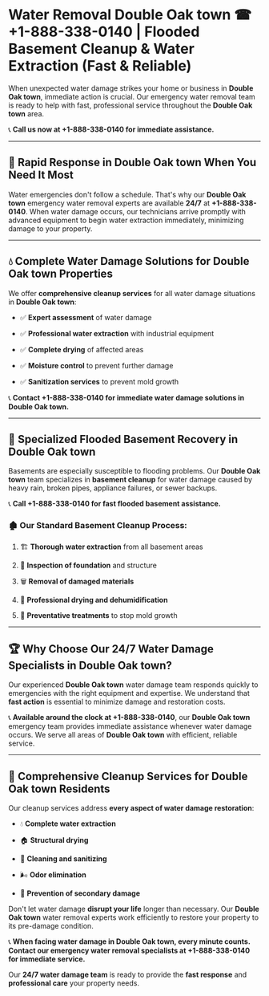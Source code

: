 # Water Removal Double Oak town ☎ +1-888-338-0140 | Flooded Basement Cleanup & Water Extraction (Fast & Reliable)

When unexpected water damage strikes your home or business in **Double Oak town**, immediate action is crucial. Our emergency water removal team is ready to help with fast, professional service throughout the **Double Oak town** area. 

📞 **Call us now at +1-888-338-0140 for immediate assistance.**
---
## 🚀 Rapid Response in Double Oak town When You Need It Most
Water emergencies don't follow a schedule. That's why our **Double Oak town** emergency water removal experts are available **24/7** at **+1-888-338-0140**. When water damage occurs, our technicians arrive promptly with advanced equipment to begin water extraction immediately, minimizing damage to your property.
---
## 💧 Complete Water Damage Solutions for Double Oak town Properties
We offer **comprehensive cleanup services** for all water damage situations in **Double Oak town**:
- ✅ **Expert assessment** of water damage  
- ✅ **Professional water extraction** with industrial equipment  
- ✅ **Complete drying** of affected areas  
- ✅ **Moisture control** to prevent further damage  
- ✅ **Sanitization services** to prevent mold growth  
📞 **Contact +1-888-338-0140 for immediate water damage solutions in Double Oak town.**
---
## 🌊 Specialized Flooded Basement Recovery in Double Oak town
Basements are especially susceptible to flooding problems. Our **Double Oak town** team specializes in **basement cleanup** for water damage caused by heavy rain, broken pipes, appliance failures, or sewer backups. 
📞 **Call +1-888-338-0140 for fast flooded basement assistance.**
### 🏚️ Our Standard Basement Cleanup Process:
1. 🏗️ **Thorough water extraction** from all basement areas  
2. 🔎 **Inspection of foundation** and structure  
3. 🗑️ **Removal of damaged materials**  
4. 💨 **Professional drying and dehumidification**  
5. 🚫 **Preventative treatments** to stop mold growth  
---
## 🏆 Why Choose Our 24/7 Water Damage Specialists in Double Oak town?
Our experienced **Double Oak town** water damage team responds quickly to emergencies with the right equipment and expertise. We understand that **fast action** is essential to minimize damage and restoration costs.
📞 **Available around the clock at +1-888-338-0140**, our **Double Oak town** emergency team provides immediate assistance whenever water damage occurs. We serve all areas of **Double Oak town** with efficient, reliable service.
---
## 🧹 Comprehensive Cleanup Services for Double Oak town Residents
Our cleanup services address **every aspect of water damage restoration**:
- 💧 **Complete water extraction**  
- 🏠 **Structural drying**  
- 🧼 **Cleaning and sanitizing**  
- 🌬️ **Odor elimination**  
- 🚫 **Prevention of secondary damage**  
Don't let water damage **disrupt your life** longer than necessary. Our **Double Oak town** water removal experts work efficiently to restore your property to its pre-damage condition.
📞 **When facing water damage in Double Oak town, every minute counts. Contact our emergency water removal specialists at +1-888-338-0140 for immediate service.**
Our **24/7 water damage team** is ready to provide the **fast response** and **professional care** your property needs.
